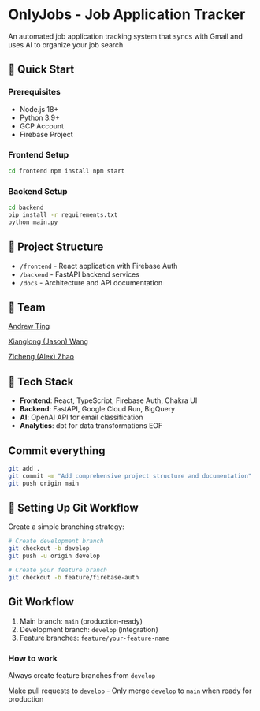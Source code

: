 # OnlyJobs - Job Application Tracker

An automated job application tracking system that syncs with Gmail and uses AI to organize your job search

## **🚀 Quick Start**

### **Prerequisites**

* Node.js 18+
* Python 3.9+
* GCP Account
* Firebase Project

### **Frontend Setup**

```bash
cd frontend npm install npm start
```

### **Backend Setup**

```bash
cd backend
pip install -r requirements.txt
python main.py
```

## **📁 Project Structure**

* `/frontend` - React application with Firebase Auth
* `/backend` - FastAPI backend services
* `/docs` - Architecture and API documentation

## 👥 Team

[Andrew Ting](https://github.com/AndrewTing89)

[Xianglong (Jason) Wang](https://github.com/XianglongWang)

[Zicheng (Alex) Zhao](https://github.com/zichengalexzhao)

## **🔧 Tech Stack**

* **Frontend**: React, TypeScript, Firebase Auth, Chakra UI
* **Backend**: FastAPI, Google Cloud Run, BigQuery
* **AI**: OpenAI API for email classification
* **Analytics**: dbt for data transformations EOF

## **Commit everything**

```bash
git add .
git commit -m "Add comprehensive project structure and documentation"
git push origin main
```

## **🔄 Setting Up Git Workflow**

Create a simple branching strategy:

```bash
# Create development branch
git checkout -b develop
git push -u origin develop

# Create your feature branch
git checkout -b feature/firebase-auth
```

## **Git Workflow**

1. Main branch: `main` (production-ready)
2. Development branch: `develop` (integration)
3. Feature branches: `feature/your-feature-name`

### **How to work**

Always create feature branches from `develop`

Make pull requests to `develop` - Only merge `develop` to `main` when ready for production
